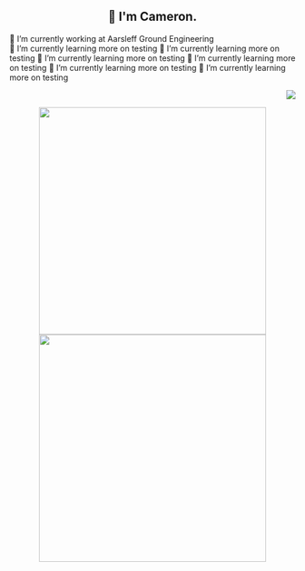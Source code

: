 <h2 align="center">👋 I'm Cameron.</h2>

<p align = "left">
  <a>🔭 I’m currently working at Aarsleff Ground Engineering<a/>
  <br/>
  <a>🌱 I’m currently learning more on testing<a/>
    <a>🌱 I’m currently learning more on testing<a/>
      <a>🌱 I’m currently learning more on testing<a/>
        <a>🌱 I’m currently learning more on testing<a/>
          <a>🌱 I’m currently learning more on testing<a/>
            <a>🌱 I’m currently learning more on testing<a/>
  <p align = "right">
    <img src = "https://github-readme-stats.vercel.app/api/top-langs/?username=camcoles&langs_count=8&theme=github_dark" >
  </p>
</p>

    
<p align = "center">
  <img src = "https://github-readme-stats.vercel.app/api?username=camcoles&show_icons=true&theme=github_dark" width = 400>
  <img src = "https://github-readme-streak-stats.herokuapp.com?user=camcoles&theme=dark&hide_border=true" width = 400>
</p>
